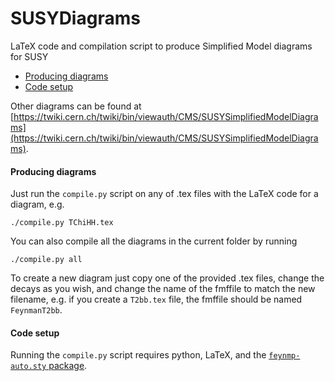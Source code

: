 SUSYDiagrams
==============

LaTeX code and compilation script to produce Simplified Model diagrams for SUSY

  * [Producing diagrams](#producing-diagrams)
  * [Code setup](#code-setup)

Other diagrams can be found at [https://twiki.cern.ch/twiki/bin/viewauth/CMS/SUSYSimplifiedModelDiagrams](https://twiki.cern.ch/twiki/bin/viewauth/CMS/SUSYSimplifiedModelDiagrams).

#### Producing diagrams

Just run the `compile.py` script on any of .tex files with the LaTeX code for a diagram, e.g.

    ./compile.py TChiHH.tex

You can also compile all the diagrams in the current folder by running

    ./compile.py all

To create a new diagram just copy one of the provided .tex files, change the decays as you wish, and change
the name of the fmffile to match the new filename, e.g. if you create a `T2bb.tex` file, the fmffile
should be named `FeynmanT2bb`.

#### Code setup

Running the `compile.py` script requires python, LaTeX, and the [`feynmp-auto.sty` package](https://www.ctan.org/pkg/feynmp-auto?lang=en).